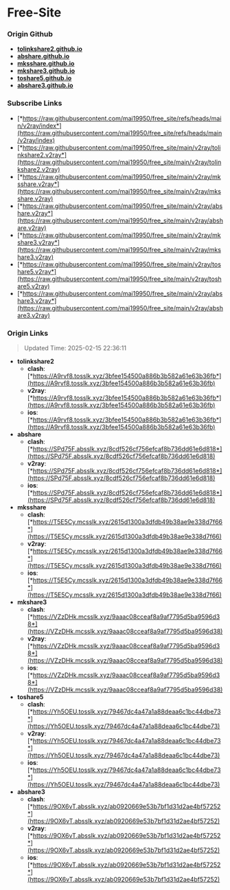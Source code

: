 # Free-Site

### Origin Github

- [**tolinkshare2.github.io**](https://github.com/tolinkshare2/tolinkshare2.github.io)
- [**abshare.github.io**](https://github.com/abshare/abshare.github.io)
- [**mksshare.github.io**](https://github.com/mksshare/mksshare.github.io)
- [**mkshare3.github.io**](https://github.com/mkshare3/mkshare3.github.io)
- [**toshare5.github.io**](https://github.com/toshare5/toshare5.github.io)
- [**abshare3.github.io**](https://github.com/abshare3/abshare3.github.io)

### Subscribe Links

- [*https://raw.githubusercontent.com/mai19950/free_site/refs/heads/main/v2ray/index*](https://raw.githubusercontent.com/mai19950/free_site/refs/heads/main/v2ray/index)
- [*https://raw.githubusercontent.com/mai19950/free_site/main/v2ray/tolinkshare2.v2ray*](https://raw.githubusercontent.com/mai19950/free_site/main/v2ray/tolinkshare2.v2ray)
- [*https://raw.githubusercontent.com/mai19950/free_site/main/v2ray/mksshare.v2ray*](https://raw.githubusercontent.com/mai19950/free_site/main/v2ray/mksshare.v2ray)
- [*https://raw.githubusercontent.com/mai19950/free_site/main/v2ray/abshare.v2ray*](https://raw.githubusercontent.com/mai19950/free_site/main/v2ray/abshare.v2ray)
- [*https://raw.githubusercontent.com/mai19950/free_site/main/v2ray/mkshare3.v2ray*](https://raw.githubusercontent.com/mai19950/free_site/main/v2ray/mkshare3.v2ray)
- [*https://raw.githubusercontent.com/mai19950/free_site/main/v2ray/toshare5.v2ray*](https://raw.githubusercontent.com/mai19950/free_site/main/v2ray/toshare5.v2ray)
- [*https://raw.githubusercontent.com/mai19950/free_site/main/v2ray/abshare3.v2ray*](https://raw.githubusercontent.com/mai19950/free_site/main/v2ray/abshare3.v2ray)

### Origin Links

> Updated Time: 2025-02-15 22:36:11

- **tolinkshare2**
  - **clash**: [*https://A9rvf8.tosslk.xyz/3bfee154500a886b3b582a61e63b36fb*](https://A9rvf8.tosslk.xyz/3bfee154500a886b3b582a61e63b36fb)
  - **v2ray**: [*https://A9rvf8.tosslk.xyz/3bfee154500a886b3b582a61e63b36fb*](https://A9rvf8.tosslk.xyz/3bfee154500a886b3b582a61e63b36fb)
  - **ios**: [*https://A9rvf8.tosslk.xyz/3bfee154500a886b3b582a61e63b36fb*](https://A9rvf8.tosslk.xyz/3bfee154500a886b3b582a61e63b36fb)
- **abshare**
  - **clash**: [*https://SPd75F.absslk.xyz/8cdf526cf756efcaf8b736dd61e6d818*](https://SPd75F.absslk.xyz/8cdf526cf756efcaf8b736dd61e6d818)
  - **v2ray**: [*https://SPd75F.absslk.xyz/8cdf526cf756efcaf8b736dd61e6d818*](https://SPd75F.absslk.xyz/8cdf526cf756efcaf8b736dd61e6d818)
  - **ios**: [*https://SPd75F.absslk.xyz/8cdf526cf756efcaf8b736dd61e6d818*](https://SPd75F.absslk.xyz/8cdf526cf756efcaf8b736dd61e6d818)
- **mksshare**
  - **clash**: [*https://T5E5Cy.mcsslk.xyz/2615d1300a3dfdb49b38ae9e338d7f66*](https://T5E5Cy.mcsslk.xyz/2615d1300a3dfdb49b38ae9e338d7f66)
  - **v2ray**: [*https://T5E5Cy.mcsslk.xyz/2615d1300a3dfdb49b38ae9e338d7f66*](https://T5E5Cy.mcsslk.xyz/2615d1300a3dfdb49b38ae9e338d7f66)
  - **ios**: [*https://T5E5Cy.mcsslk.xyz/2615d1300a3dfdb49b38ae9e338d7f66*](https://T5E5Cy.mcsslk.xyz/2615d1300a3dfdb49b38ae9e338d7f66)
- **mkshare3**
  - **clash**: [*https://VZzDHk.mcsslk.xyz/9aaac08cceaf8a9af7795d5ba9596d38*](https://VZzDHk.mcsslk.xyz/9aaac08cceaf8a9af7795d5ba9596d38)
  - **v2ray**: [*https://VZzDHk.mcsslk.xyz/9aaac08cceaf8a9af7795d5ba9596d38*](https://VZzDHk.mcsslk.xyz/9aaac08cceaf8a9af7795d5ba9596d38)
  - **ios**: [*https://VZzDHk.mcsslk.xyz/9aaac08cceaf8a9af7795d5ba9596d38*](https://VZzDHk.mcsslk.xyz/9aaac08cceaf8a9af7795d5ba9596d38)
- **toshare5**
  - **clash**: [*https://Yh5OEU.tosslk.xyz/79467dc4a47a1a88deaa6c1bc44dbe73*](https://Yh5OEU.tosslk.xyz/79467dc4a47a1a88deaa6c1bc44dbe73)
  - **v2ray**: [*https://Yh5OEU.tosslk.xyz/79467dc4a47a1a88deaa6c1bc44dbe73*](https://Yh5OEU.tosslk.xyz/79467dc4a47a1a88deaa6c1bc44dbe73)
  - **ios**: [*https://Yh5OEU.tosslk.xyz/79467dc4a47a1a88deaa6c1bc44dbe73*](https://Yh5OEU.tosslk.xyz/79467dc4a47a1a88deaa6c1bc44dbe73)
- **abshare3**
  - **clash**: [*https://9OX6vT.absslk.xyz/ab0920669e53b7bf1d31d2ae4bf57252*](https://9OX6vT.absslk.xyz/ab0920669e53b7bf1d31d2ae4bf57252)
  - **v2ray**: [*https://9OX6vT.absslk.xyz/ab0920669e53b7bf1d31d2ae4bf57252*](https://9OX6vT.absslk.xyz/ab0920669e53b7bf1d31d2ae4bf57252)
  - **ios**: [*https://9OX6vT.absslk.xyz/ab0920669e53b7bf1d31d2ae4bf57252*](https://9OX6vT.absslk.xyz/ab0920669e53b7bf1d31d2ae4bf57252)
